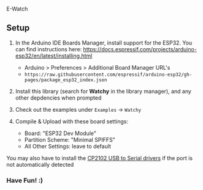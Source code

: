 E-Watch

## Setup
1. In the Arduino IDE Boards Manager, install support for the ESP32. You can find instructions here: https://docs.espressif.com/projects/arduino-esp32/en/latest/installing.html
    * Arduino > Preferences > Additional Board Manager URL's
    * ```https://raw.githubusercontent.com/espressif/arduino-esp32/gh-pages/package_esp32_index.json```
  
2. Install this library (search for **Watchy** in the library manager), and any other depdencies when prompted
3. Check out the examples under ```Examples``` -> ```Watchy```
4. Compile & Upload with these board settings:
    * Board: "ESP32 Dev Module"
    * Partition Scheme: "Minimal SPIFFS"
    * All Other Settings: leave to default

You may also have to install the [CP2102 USB to Serial drivers](https://www.silabs.com/products/development-tools/software/usb-to-uart-bridge-vcp-drivers) if the port is not automatically detected

### Have Fun! :)
    
    
